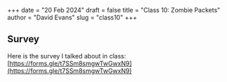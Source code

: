+++
date = "20 Feb 2024"
draft = false
title = "Class 10: Zombie Packets"
author = "David Evans"
slug = "class10"
+++

## Survey

Here is the survey I talked about in class: [https://forms.gle/t7SSm8smgwTwGwxN9](https://forms.gle/t7SSm8smgwTwGwxN9)

